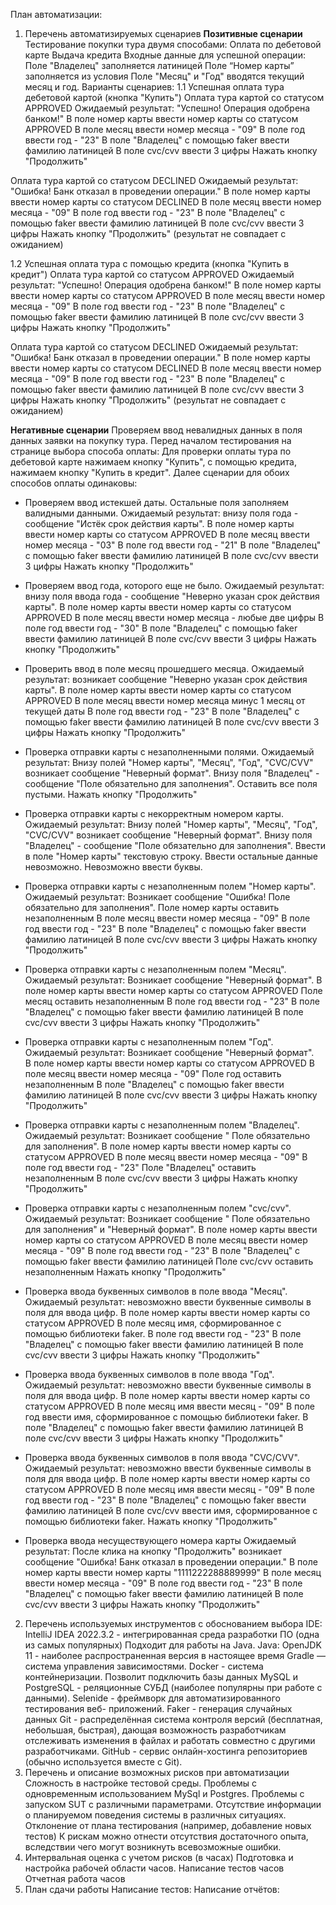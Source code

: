 План автоматизации:
1. Перечень автоматизируемых сценариев
**Позитивные сценарии**
Тестирование покупки тура двумя способами:
Оплата по дебетовой карте
Выдача кредита
Входные данные для успешной операции:
Поле "Владелец" заполняется латиницей
Поле “Номер карты” заполняется из условия
Поле "Месяц" и "Год" вводятся текущий месяц и год.
Варианты сценариев:
1.1 Успешная оплата тура дебетовой картой (кнопка "Купить")
   Оплата тура картой со статусом APPROVED Ожидаемый результат: "Успешно! Операция одобрена банком!"
   В поле номер карты ввести номер карты со статусом APPROVED
   В поле месяц ввести номер месяца - "09"
   В поле год ввести год - "23"
   В поле "Владелец" с помощью faker ввести фамилию латиницей
   В поле cvc/cvv ввести 3 цифры
   Нажать кнопку "Продолжить"

Оплата тура картой со статусом DECLINED Ожидаемый результат: "Ошибка! Банк отказал в проведении операции."
В поле номер карты ввести номер карты со статусом DECLINED
В поле месяц ввести номер месяца - "09"
В поле год ввести год - "23"
В поле "Владелец" с помощью faker ввести фамилию латиницей
В поле cvc/cvv ввести 3 цифры
Нажать кнопку "Продолжить"
(результат не совпадает с ожиданием)

1.2 Успешная оплата тура с помощью кредита (кнопка "Купить в кредит")
   Оплата тура картой со статусом APPROVED Ожидаемый результат: "Успешно! Операция одобрена банком!"
   В поле номер карты ввести номер карты со статусом APPROVED
   В поле месяц ввести номер месяца - "09"
   В поле год ввести год - "23"
   В поле "Владелец" с помощью faker ввести фамилию латиницей
   В поле cvc/cvv ввести 3 цифры
   Нажать кнопку "Продолжить"

   Оплата тура картой со статусом DECLINED Ожидаемый результат: "Ошибка! Банк       отказал в проведении операции."
   В поле номер карты ввести номер карты со статусом DECLINED
   В поле месяц ввести номер месяца - "09"
   В поле год ввести год - "23"
   В поле "Владелец" с помощью faker ввести фамилию латиницей
   В поле cvc/cvv ввести 3 цифры
   Нажать кнопку "Продолжить"
   (результат не совпадает с ожиданием)

   **Негативные сценарии**
   Проверяем ввод невалидных данных в поля данных заявки на покупку тура.
   Перед началом тестирования на странице выбора способа оплаты:
   Для проверки оплаты тура по дебетовой карте нажимаем кнопку "Купить",
   с помощью кредита, нажимаем кнопку "Купить в кредит".
   Далее сценарии для обоих способов оплаты одинаковы:

- Проверяем ввод истекшей даты. Остальные поля заполняем валидными данными. Ожидаемый результат: внизу поля года - сообщение "Истёк срок действия карты".
В поле номер карты ввести номер карты со статусом APPROVED
В поле месяц ввести номер месяца - "03"
В поле год ввести год - "21"
В поле "Владелец" с помощью faker ввести фамилию латиницей
В поле cvc/cvv ввести 3 цифры
Нажать кнопку "Продолжить"

- Проверяем ввод года, которого еще не было. Ожидаемый результат: внизу поля ввода года - сообщение "Неверно указан срок действия карты".
В поле номер карты ввести номер карты со статусом APPROVED
В поле месяц ввести номер месяца - любые две цифры
В поле год ввести год - "30"
В поле "Владелец" с помощью faker ввести фамилию латиницей
В поле cvc/cvv ввести 3 цифры
Нажать кнопку "Продолжить"

- Проверить ввод в поле месяц прошедшего месяца. Ожидаемый результат: возникает сообщение "Неверно указан срок действия карты".
В поле номер карты ввести номер карты со статусом APPROVED
В поле месяц ввести номер месяца минус 1 месяц от текущей даты
В поле год ввести год - "23"
В поле "Владелец" с помощью faker ввести фамилию латиницей
В поле cvc/cvv ввести 3 цифры
Нажать кнопку "Продолжить"

- Проверка отправки карты с незаполненными полями. Ожидаемый результат: Внизу полей "Номер карты", "Месяц", "Год", "CVC/CVV" возникает сообщение "Неверный формат". Внизу поля "Владелец" - сообщение "Поле обязательно для заполнения".
Оставить все поля пустыми.
Нажать кнопку "Продолжить"

- Проверка отправки карты с некорректным номером карты. Ожидаемый результат: Внизу полей "Номер карты", "Месяц", "Год", "CVC/CVV" возникает сообщение "Неверный формат". Внизу поля "Владелец" - сообщение "Поле обязательно для заполнения".
Ввести в поле "Номер карты" текстовую строку.
Ввести остальные данные невозможно. Невозможно ввести буквы.

- Проверка отправки карты с незаполненным полем "Номер карты". Ожидаемый результат: Возникает сообщение "Ошибка! Поле обязательно для заполнения".
Поле номер карты оставить незаполненным
В поле месяц ввести номер месяца - "09"
В поле год ввести год - "23"
В поле "Владелец" с помощью faker ввести фамилию латиницей
В поле cvc/cvv ввести 3 цифры
Нажать кнопку "Продолжить"

- Проверка отправки карты с незаполненным полем "Месяц". Ожидаемый результат: Возникает сообщение "Неверный формат".
В поле номер карты ввести номер карты со статусом APPROVED
Поле месяц оставить незаполненным
В поле год ввести год - "23"
В поле "Владелец" с помощью faker ввести  фамилию латиницей
В поле cvc/cvv ввести 3 цифры
Нажать кнопку "Продолжить"

- Проверка отправки карты с незаполненным полем "Год". Ожидаемый результат: Возникает сообщение "Неверный формат".  
В поле номер карты ввести номер карты со статусом APPROVED
В поле месяц ввести номер месяца - "09"
Поле год оставить незаполненным
В поле "Владелец" с помощью faker ввести фамилию латиницей
В поле cvc/cvv ввести 3 цифры
Нажать кнопку "Продолжить"

- Проверка отправки карты с незаполненным полем "Владелец". Ожидаемый результат: Возникает сообщение " Поле обязательно для заполнения".
В поле номер карты ввести номер карты со статусом APPROVED
В поле месяц ввести номер месяца - "09"
В поле год ввести год - "23"
Поле "Владелец" оставить незаполненным
В поле cvc/cvv ввести 3 цифры
Нажать кнопку "Продолжить"

- Проверка отправки карты с незаполненным полем "cvc/cvv". Ожидаемый результат: Возникает сообщение " Поле обязательно для заполнения"  и "Неверный формат".
В поле номер карты ввести номер карты со статусом APPROVED
В поле месяц ввести номер месяца - "09"
В поле год ввести год - "23"
В поле "Владелец" с помощью faker ввести  фамилию латиницей
Поле cvc/cvv оставить незаполненным
Нажать кнопку "Продолжить"


- Проверка ввода буквенных символов в поле ввода "Месяц". Ожидаемый результат: невозможно ввести буквенные символы в поля для ввода цифр.
В поле номер карты ввести номер карты со статусом APPROVED
В поле месяц имя, сформированное с помощью библиотеки faker.
В поле год ввести год - "23"
В поле "Владелец" с помощью faker ввести фамилию латиницей
В поле cvc/cvv ввести 3 цифры
Нажать кнопку "Продолжить"

- Проверка ввода буквенных символов в поле ввода "Год". Ожидаемый результат: невозможно ввести буквенные символы в поля для ввода цифр.
В поле номер карты ввести номер карты со статусом APPROVED
В поле месяц имя ввести месяц - "09"
В поле год ввести имя, сформированное с помощью библиотеки faker.
В поле "Владелец" с помощью faker ввести фамилию латиницей
В поле cvc/cvv ввести 3 цифры
Нажать кнопку "Продолжить"

- Проверка ввода буквенных символов в поля ввода "CVC/CVV". Ожидаемый результат: невозможно ввести буквенные символы в поля для ввода цифр.
В поле номер карты ввести номер карты со статусом APPROVED
В поле месяц имя ввести месяц - "09"
В поле год ввести год - "23"
В поле "Владелец" с помощью faker ввести фамилию латиницей
В поле cvc/cvv ввести имя, сформированное с помощью библиотеки faker.
Нажать кнопку "Продолжить"

- Проверка ввода несуществующего номера карты Ожидаемый результат: После клика на кнопку "Продолжить" возникает сообщение "Ошибка! Банк отказал в проведении операции."
В поле номер карты ввести номер карты "1111222288889999"
В поле месяц ввести номер месяца - "09"
В поле год ввести год - "23"
В поле "Владелец" с помощью faker ввести фамилию латиницей
В поле cvc/cvv ввести 3 цифры
Нажать кнопку "Продолжить"

2. Перечень используемых инструментов с обоснованием выбора
   IDE: IntelliJ IDEA 2022.3.2 - интегрированная среда разработки ПО (одна из самых популярных) Подходит для работы на Java.
   Java: OpenJDK 11 - наиболее распространенная версия в настоящее время
   Gradle — система управления зависимостями.
   Docker - система контейнеризации. Позволит подключить базы данных
   MySQL и PostgreSQL - реляционные СУБД (наиболее популярны при работе с данными).
   Selenide - фреймворк для автоматизированного тестирования веб- приложений.
   Faker - генерация случайных данных
   Git - распределённая система контроля версий (бесплатная, небольшая, быстрая), дающая возможность разработчикам отслеживать изменения в файлах и работать совместно с другими разработчиками.
   GitHub - сервис онлайн-хостинга репозиториев (обычно используется вместе с Git).
3. Перечень и описание возможных рисков при автоматизации
   Сложность в настройке тестовой среды.
   Проблемы с одновременным использованием MySql и Postgres.
   Проблемы с запуском SUT с различными параметрами.
   Отсутствие информации о планируемом поведения системы в различных ситуациях.
   Отклонение от плана тестирования (например, добавление новых тестов)
   К рискам можно отнести отсутствия достаточного опыта, вследствии чего могут возникнуть всевозможные ошибки.
4. Интервальная оценка с учетом рисков (в часах)
   Подготовка и настройка рабочей области   часов.
   Написание тестов   часов
   Отчетная работа   часов
5. План сдачи работы
   Написание тестов:     Написание отчётов: 

